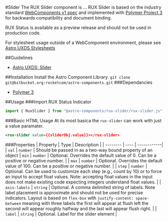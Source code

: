 #Slider
The RUX Slider component is … RUX Slider is based on the industry standard [WebComponents v1 spec](https://html.spec.whatwg.org/multipage/custom-elements.html) and implemented with [Polymer Project 3](https://www.polymer-project.org) for backwards compatibility and document binding.

RUX Status is available as a preview release and should not be used in production code.

For stylesheet usage outside of a WebComponent environment, please see [Astro UXDS Stylesheets](https://bitbucket.org/rocketcom/astro-styles)

##Guidelines

* [Astro UXDS: Slider](https://www.astrouxds.com/library/slider)

##Installation
Install the Astro Component Library.
`git clone git@bitbucket.org:rocketcom/astro-components.git`
###Dependancies

* [Polymer 3](https://www.polymer-project.com)

##Usage
###Import RUX Status Indicator

```javascript
import { RuxSlider } from "@astro-components/rux-slider/rux-slider.js";
```

###Basic HTML Usage
At its most basica the `rux-slider` can work with just a value paramater.

```xml
<rux-slider value={{sliderObj.value}}></rux-slider>
```

###Properties
| Property | Type | Description |
| -------- | ---- | ------------|
| `val` | `number` | Should be passed in as a two-way bound property of an object
| `min` | `number` | Optional. Overrides the default value of 0. Can be a positive or negative number. |
| `max` | `number` | Optional. Overrides the default value of 100. Can be a positive or negative number. |
| `step` | `number` | Optional. Can be used to customize each step (e.g., count by 10) or to force an input to accept float values. Note: accepting float values in the input does not make existing code expecting integers understand float values. |
| `axis-labels` | `string` | Optional. A comma delimited string of labels. Note label placement is approximate and should not be used for precise indicators. Layout is based on `flex-box` with `justify-content: space-between` meaning with three labels the first will appear at flush left the second will appear roughly halfway and the last will appear flush right. |
| `label` | `string` | Optional. Label for the slider element |
